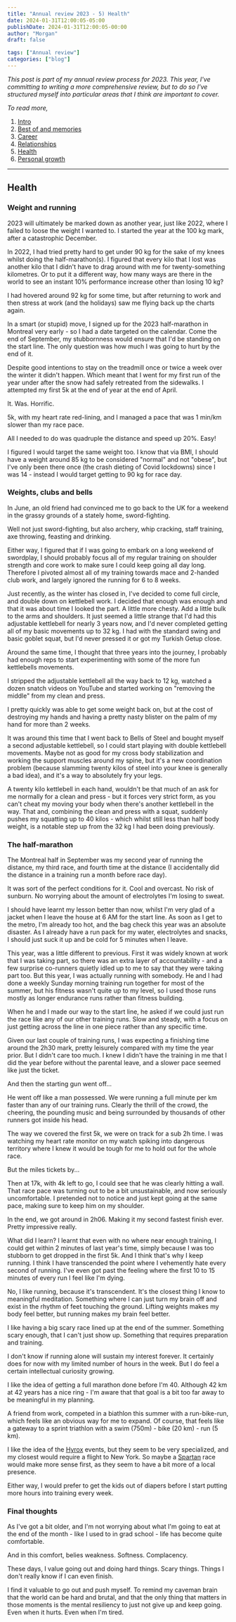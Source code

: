 ```yaml
---
title: "Annual review 2023 - 5) Health"
date: 2024-01-31T12:00:05-05:00
publishDate: 2024-01-31T12:00:05-00:00
author: "Morgan"
draft: false

tags: ["Annual review"]
categories: ["blog"]
---
```


_This post is part of my annual review process for 2023. This year, I've committing to writing a more comprehensive review, but to do so I've structured myself into particular areas that I think are important to cover._

_To read more,_

1. [Intro](https://morganbye.com/posts/20240131_2/)
2. [Best of and memories](https://morganbye.com/posts/20240131_2/)
3. [Career](https://morganbye.com/posts/20240131_3/)
4. [Relationships](https://morganbye.com/posts/20240131_4/)
5. [Health](https://morganbye.com/posts/20240131_5/)
6. [Personal growth](https://morganbye.com/posts/20240131_6/)

---

## Health

### Weight and running

2023 will ultimately be marked down as another year, just like 2022, where I failed to loose the weight I wanted to. I started the year at the 100 kg mark, after a catastrophic December.

In 2022, I had tried pretty hard to get under 90 kg for the sake of my knees whilst doing the half-marathon(s). I figured that every kilo that I lost was another kilo that I didn't have to drag around with me for twenty-something kilometres. Or to put it a different way, how many ways are there in the world to see an instant 10% performance increase other than losing 10 kg?

I had hovered around 92 kg for some time, but after returning to work and then stress at work (and the holidays) saw me flying back up the charts again.

In a smart (or stupid) move, I signed up for the 2023 half-marathon in Montreal very early - so I had a date targeted on the calendar. Come the end of September, my stubbornness would ensure that I'd be standing on the start line. The only question was how much I was going to hurt by the end of it.

Despite good intentions to stay on the treadmill once or twice a week over the winter it didn't happen. Which meant that I went for my first run of the year under after the snow had safely retreated from the sidewalks. I attempted my first 5k at the end of year at the end of April.

It. Was. Horrific.

5k, with my heart rate red-lining, and I managed a pace that was 1 min/km slower than my race pace.

All I needed to do was quadruple the distance and speed up 20%. Easy!

I figured I would target the same weight too. I know that via BMI, I should have a weight around 85 kg to be considered "normal" and not "obese", but I've only been there once (the crash dieting of Covid lockdowns) since I was 14 - instead I would target getting to 90 kg for race day.

### Weights, clubs and bells

In June, an old friend had convinced me to go back to the UK for a weekend in the grassy grounds of a stately home, sword-fighting.

Well not just sword-fighting, but also archery, whip cracking, staff training, axe throwing, feasting and drinking.

Either way, I figured that if I was going to embark on a long weekend of swordplay, I should probably focus all of my regular training on shoulder strength and core work to make sure I could keep going all day long. Therefore I pivoted almost all of my training towards mace and 2-handed club work, and largely ignored the running for 6 to 8 weeks.

Just recently, as the winter has closed in, I've decided to come full circle, and double down on kettlebell work. I decided that enough was enough and that it was about time I looked the part. A little more chesty. Add a little bulk to the arms and shoulders. It just seemed a little strange that I'd had this adjustable kettlebell for nearly 3 years now, and I'd never completed getting all of my basic movements up to 32 kg. I had with the standard swing and basic goblet squat, but I'd never pressed it or got my Turkish Getup close.

Around the same time, I thought that three years into the journey, I probably had enough reps to start experimenting with some of the more fun kettlebells movements.

I stripped the adjustable kettlebell all the way back to 12 kg, watched a dozen snatch videos on YouTube and started working on "removing the middle" from my clean and press.

I pretty quickly was able to get some weight back on, but at the cost of destroying my hands and having a pretty nasty blister on the palm of my hand for more than 2 weeks.

It was around this time that I went back to Bells of Steel and bought myself a second adjustable kettlebell, so I could start playing with double kettlebell movements. Maybe not as good for my cross body stabilization and working the support muscles around my spine, but it's a new coordination problem (because slamming twenty kilos of steel into your knee is generally a bad idea), and it's a way to absolutely fry your legs.

A twenty kilo kettlebell in each hand, wouldn't be that much of an ask for me normally for a clean and press - but it forces very strict form, as you can't cheat my moving your body when there's another kettlebell in the way. That and, combining the clean and press with a squat, suddenly pushes my squatting up to 40 kilos - which whilst still less than half body weight, is a notable step up from the 32 kg I had been doing previously.

### The half-marathon

The Montreal half in September was my second year of running the distance, my third race, and fourth time at the distance (I accidentally did the distance in a training run a month before race day).

It was sort of the perfect conditions for it. Cool and overcast. No risk of sunburn. No worrying about the amount of electrolytes I'm losing to sweat.

I should have learnt my lesson better than now, whilst I'm very glad of a jacket when I leave the house at 6 AM for the start line. As soon as I get to the metro, I'm already too hot, and the bag check this year was an absolute disaster. As I already have a run pack for my water, electrolytes and snacks, I should just suck it up and be cold for 5 minutes when I leave.

This year, was a little different to previous. First it was widely known at work that I was taking part, so there was an extra layer of accountability - and a few surprise co-runners quietly idled up to me to say that they were taking part too. But this year, I was actually running with somebody. He and I had done a weekly Sunday morning training run together for most of the summer, but his fitness wasn't quite up to my level, so I used those runs mostly as longer endurance runs rather than fitness building.

When he and I made our way to the start line, he asked if we could just run the race like any of our other training runs. Slow and steady, with a focus on just getting across the line in one piece rather than any specific time.

Given our last couple of training runs, I was expecting a finishing time around the 2h30 mark, pretty leisurely compared with my time the year prior. But I didn't care too much. I knew I didn't have the training in me that I did the year before without the parental leave, and a slower pace seemed like just the ticket.

And then the starting gun went off...

He went off like a man possessed. We were running a full minute per km faster than any of our training runs. Clearly the thrill of the crowd, the cheering, the pounding music and being surrounded by thousands of other runners got inside his head.

The way we covered the first 5k, we were on track for a sub 2h time. I was watching my heart rate monitor on my watch spiking into dangerous territory where I knew it would be tough for me to hold out for the whole race.

But the miles tickets by...

Then at 17k, with 4k left to go, I could see that he was clearly hitting a wall. That race pace was turning out to be a bit unsustainable, and now seriously uncomfortable. I pretended not to notice and just kept going at the same pace, making sure to keep him on my shoulder.

In the end, we got around in 2h06. Making it my second fastest finish ever. Pretty impressive really.

What did I learn? I learnt that even with no where near enough training, I could get within 2 minutes of last year's time, simply because I was too stubborn to get dropped in the first 5k. And I think that's why I keep running. I think I have transcended the point where I vehemently hate every second of running. I've even got past the feeling where the first 10 to 15 minutes of every run I feel like I'm dying.

No, I like running, because it's transcendent. It's the closest thing I know to meaningful meditation. Something where I can just turn my brain off and exist in the rhythm of feet touching the ground. Lifting weights makes my body feel better, but running makes my brain feel better.

I like having a big scary race lined up at the end of the summer. Something scary enough, that I can't just show up. Something that requires preparation and training.

I don't know if running alone will sustain my interest forever. It certainly does for now with my limited number of hours in the week. But I do feel a certain intellectual curiosity growing.

I like the idea of getting a full marathon done before I'm 40. Although 42 km at 42 years has a nice ring - I'm aware that that goal is a bit too far away to be meaningful in my planning.

A friend from work, competed in a biathlon this summer with a run-bike-run, which feels like an obvious way for me to expand. Of course, that feels like a gateway to a sprint triathlon with a swim (750m) - bike (20 km) - run (5 km).

I like the idea of the [Hyrox](https://hyrox.com/) events, but they seem to be very specialized, and my closest would require a flight to New York. So maybe a [Spartan](https://www.spartan.com/) race would make more sense first, as they seem to have a bit more of a local presence.

Either way, I would prefer to get the kids out of diapers before I start putting more hours into training every week.

### Final thoughts

As I've got a bit older, and I'm not worrying about what I'm going to eat at the end of the month - like I used to in grad school - life has become quite comfortable.

And in this comfort, belies weakness. Softness. Complacency.

These days, I value going out and doing hard things. Scary things. Things I don't really know if I can even finish.

I find it valuable to go out and push myself. To remind my caveman brain that the world can be hard and brutal, and that the only thing that matters in those moments is the mental resiliency to just not give up and keep going. Even when it hurts. Even when I'm tired.
